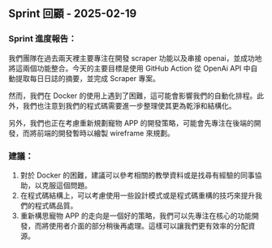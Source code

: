 ## Sprint 回顧 - 2025-02-19

### Sprint 進度報告：

我們團隊在過去兩天裡主要專注在開發 scraper 功能以及串接 openai，並成功地將這兩個功能整合。今天的主要目標是使用 GitHub Action 從 OpenAi API 中自動提取每日日誌的摘要，並完成 Scraper 專案。

然而，我們在 Docker 的使用上遇到了困難，這可能會影響我們的自動化排程。此外，我們也注意到我們的程式碼需要進一步整理使其更為乾淨和結構化。

另外，我們也正在考慮重新規劃寵物 APP 的開發策略，可能會先專注在後端的開發，而將前端的開發暫時以繪製 wireframe 來規劃。

### 建議：

1. 對於 Docker 的困難，建議可以參考相關的教學資料或是找尋有經驗的同事協助，以克服這個問題。
2. 在程式碼結構上，可以考慮使用一些設計模式或是程式碼重構的技巧來提升我們的程式碼品質。
3. 重新構思寵物 APP 的走向是一個好的策略，我們可以先專注在核心的功能開發，而將使用者介面的部分稍後再處理。這樣可以讓我們更有效率的分配資源。
